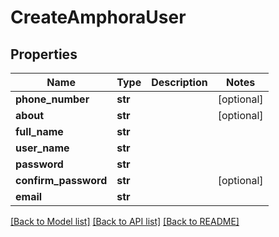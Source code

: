 # CreateAmphoraUser

## Properties
Name | Type | Description | Notes
------------ | ------------- | ------------- | -------------
**phone_number** | **str** |  | [optional] 
**about** | **str** |  | [optional] 
**full_name** | **str** |  | 
**user_name** | **str** |  | 
**password** | **str** |  | 
**confirm_password** | **str** |  | [optional] 
**email** | **str** |  | 

[[Back to Model list]](../README.md#documentation-for-models) [[Back to API list]](../README.md#documentation-for-api-endpoints) [[Back to README]](../README.md)


